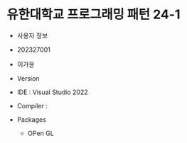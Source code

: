 # 유한대학교 프로그래밍 패턴 24-1
* 사용자 정보
 * 202327001
 * 이가윤

* Version
 * IDE : Visual Studio 2022
 * Compiler :
 * Packages
   * OPen GL
